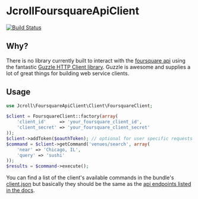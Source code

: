 # JcrollFoursquareApiClient

[![Build Status](https://travis-ci.org/jcroll/foursquare-api-client.png)](https://travis-ci.org/jcroll/foursquare-api-client)

## Why?

There is no library currently built to interact with the [foursquare api](https://developer.foursquare.com/) using the fantastic
[Guzzle HTTP Client library](https://github.com/guzzle/guzzle). Guzzle is awesome and supplies a lot of great things
for building web service clients.

## Usage

```php
use Jcroll\FoursquareApiClient\Client\FoursquareClient;

$client = FoursquareClient::factory(array(
    'client_id'     => 'your_foursquare_client_id',
    'client_secret' => 'your_foursquare_client_secret'
));
$client->addToken($oauthToken); // optional for user specific requests
$command = $client->getCommand('venues/search', array(
    'near' => 'Chicago, IL',
    'query' => 'sushi'
));
$results = $command->execute();
```

You can find a list of the client's available commands in the bundle's
[client.json](https://github.com/jcroll/foursquare-api-client/blob/master/lib/Jcroll/FoursquareApiClient/Resources/config/client.json) but basically
they should be the same as the [api endpoints listed in the docs](https://developer.foursquare.com/docs/).
